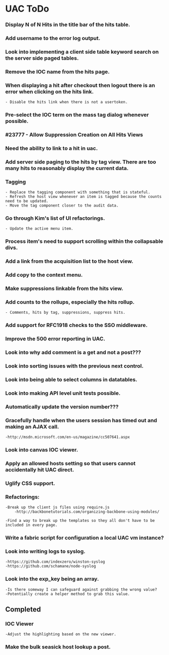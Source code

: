 UAC ToDo
========

### Display N of N Hits in the title bar of the hits table.

### Add username to the error log output.

### Look into implementing a client side table keyword search on the server side paged tables.

### Remove the IOC name from the hits page.

### When displaying a hit after checkout then logout there is an error when clicking on the hits link.
    - Disable the hits link when there is not a usertoken.

### Pre-select the IOC term on the mass tag dialog whenever possible.

### #23777 - Allow Suppression Creation on All Hits Views

### Need the ability to link to a hit in uac.

### Add server side paging to the hits by tag view.  There are too many hits to reasonably display the current data.

### Tagging
    - Replace the tagging component with something that is stateful.
    - Refresh the host view whenever an item is tagged because the counts need to be updated.
    - Move the tag component closer to the audit data.

### Go through Kim's list of UI refactorings.
    - Update the active menu item.

### Process item's need to support scrolling within the collapsable divs.

### Add a link from the acquisition list to the host view.

### Add copy to the context menu.

### Make suppressions linkable from the hits view.

### Add counts to the rollups, especially the hits rollup.
    - Comments, hits by tag, suppressions, suppress hits.

### Add support for RFC1918 checks to the SSO middleware.

### Improve the 500 error reporting in UAC.

### Look into why add comment is a get and not a post???

### Look into sorting issues with the previous next control.

### Look into being able to select columns in datatables.

### Look into making API level unit tests possible.

### Automatically update the version number???

### Gracefully handle when the users session has timed out and making an AJAX call.
    -http://msdn.microsoft.com/en-us/magazine/cc507641.aspx

### Look into canvas IOC viewer.

### Apply an allowed hosts setting so that users cannot accidentally hit UAC direct.

### Uglify CSS support.

### Refactorings:
    -Break up the client js files using require.js
        -http://backbonetutorials.com/organizing-backbone-using-modules/

    -Find a way to break up the templates so they all don't have to be included in every page.

### Write a fabric script for configuration a local UAC vm instance?

### Look into writing logs to syslog.
    -https://github.com/indexzero/winston-syslog
    -https://github.com/schamane/node-syslog

### Look into the exp_key being an array.
    -Is there someway I can safeguard against grabbing the wrong value?
    -Potentially create a helper method to grab this value.


Completed
---------

### IOC Viewer
    -Adjust the highlighting based on the new viewer.
### Make the bulk seasick host lookup a post.